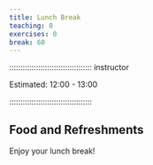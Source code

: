 ```yaml
---
title: Lunch Break
teaching: 0
exercises: 0
break: 60
---
```


::::::::::::::::::::::::::::::::::::: instructor

Estimated: 12:00 - 13:00

:::::::::::::::::::::::::::::::::::::

## Food and Refreshments

Enjoy your lunch break!
